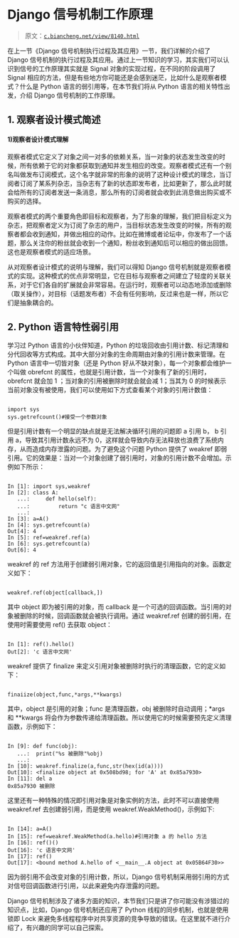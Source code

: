 # Django 信号机制工作原理

> 原文：[`c.biancheng.net/view/8140.html`](http://c.biancheng.net/view/8140.html)

在上一节《Django 信号机制执行过程及其应用》一节，我们详解的介绍了 Django 信号机制的执行过程及其应用。通过上一节知识的学习，其实我们可以认识到信号的工作原理其实就是 Signal 对象的实现过程，在不同的阶段调用了 Signal 相应的方法，但是有些地方你可能还是会感到迷茫，比如什么是观察者模式？什么是 Python 语言的弱引用等，在本节我们将从 Python 语言的相关特性出发，介绍 Django 信号机制的工作原理。

## 1\. 观察者设计模式简述

#### 1)观察者设计模式理解

观察者模式它定义了对象之间一对多的依赖关系，当一对象的状态发生改变的时候，所有依赖于它的对象都获取到通知并发生相应的改变。观察者模式还有一个别名叫做发布订阅模式，这个名字就非常的形象的说明了这种设计模式的理念，当订阅者订阅了某系列杂志，当杂志有了新的状态即发布者，比如更新了，那么此时就会给所有的订阅者发送一条消息，那么所有的订阅者就会收到此消息做出购买或不购买的选择。

观察者模式的两个重要角色即目标和观察者，为了形象的理解，我们把目标定义为杂志，把观察者定义为订阅了杂志的用户，当目标状态发生改变的时候，所有的观察者都会收到通知，并做出相应的动作。比如在微博或者论坛中，你发布了一个话题，那么关注你的粉丝就会收到一个通知，粉丝收到通知后可以相应的做出回馈。这也是观察者模式的适应场景。

从对观察者设计模式的说明与理解，我们可以得知 Django 信号机制就是观察者模式的实现。这种模式的优点非常明显，它在目标与观察者之间建立了轻度的关联关系，对于它们各自的扩展就会非常容易。在运行时，观察者可以动态地添加或删除（取关操作），对目标（话题发布者）不会有任何影响，反过来也是一样，所以它们是抽象耦合的。

## 2\. Python 语言特性弱引用

学习过 Python 语言的小伙伴知道，Python 的垃圾回收由引用计数、标记清理和分代回收等方式构成。其中大部分对象的生命周期由对象的引用计数来管理。在 Python 语言中一切皆对象（还是 Python 好从不缺对象），每一个对象都会维护一个叫做 obrefcnt 的属性，也就是引用计数，当一个对象有了新的引用时，obrefcnt 就会加 1 ；当对象的引用被删除时就会就会减 1；当其为 0 的时候表示当前对象没有被使用，我们可以使用如下方式查看某个对象的引用计数值：

```

import sys
sys.getrefcount()#接受一个参数对象
```

但是引用计数有一个明显的缺点就是无法解决循环引用的问题即 a 引用 b， b 引用 a，导致其引用计数永远不为 0，这样就会导致内存无法释放也浪费了系统内存，从而造成内存泄露的问题。为了避免这个问题 Python 提供了 weakref 即弱引用。它的效果是：当对一个对象创建了弱引用时，对象的引用计数不会增加。示例如下所示：

```

In [1]: import sys,weakref
In [2]: class A:
   ...:     def hello(self):
   ...:         return "c 语言中文网"
   ...:
In [3]: a=A()
In [4]: sys.getrefcount(a)
Out[4]: 4
In [5]: ref=weakref.ref(a)
In [6]: sys.getrefcount(a)
Out[6]: 4

```

weakref 的 ref 方法用于创建弱引用对象，它的返回值是引用指向的对象。函数定义如下：

```

weakref.ref(object[callback,])
```

其中 object 即为被引用的对象，而 callback 是一个可选的回调函数。当引用的对象被删除的时候，回调函数就会被执行调用。通过 weakref.ref 创建的弱引用，在使用时需要使用 ref() 去获取 object：

```

In [1]: ref().hello()
Out[2]: 'c 语言中文网'
```

weakref 提供了 finalize 来定义引用对象被删除时执行的清理函数，它的定义如下：

```

finaiize(object,func,*args,**kwargs)
```

其中，object 是引用的对象；func 是清理函数，obj 被删除时自动调用；*args 和 **kwargs 将会作为参数传递给清理函数。所以使用它的时候需要预先定义清理函数，示例如下：

```

In [9]: def func(obj):
   ...:  print("%s 被删除"%obj)
   ...:
In [10]: weakref.finalize(a,func,str(hex(id(a))))
Out[10]: <finalize object at 0x508bd98; for 'A' at 0x85a7930>
In [11]: del a
0x85a7930 被删除

```

这里还有一种特殊的情况即引用对象是对象实例的方法，此时不可以直接使用 weakref.ref 去创建弱引用，而是使用 weakref.WeakMethod()，示例如下:

```

In [14]: a=A()
In [15]: ref=weakref.WeakMethod(a.hello)#引用对象 a 的 hello 方法
In [16]: ref()()
Out[16]: 'c 语言中文网'
In [17]: ref()
Out[17]: <bound method A.hello of <__main__.A object at 0x05B64F30>>
```

因为弱引用不会改变对象的引用计数，所以，Django 信号机制采用弱引用的方式对信号回调函数进行引用，以此来避免内存泄露的问题。

Django 信号机制涉及了诸多方面的知识，本节我们只是讲了你可能没有涉猎过的知识点，比如，Django 信号机制还应用了 Python 线程的同步机制，也就是使用锁即 Lock 来避免多线程程序中对共享资源的竞争导致的错误。在这里就不进行介绍了，有兴趣的同学可以自己探索。